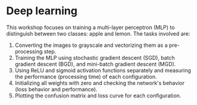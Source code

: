 # Deep learning

This workshop focuses on training a multi-layer perceptron (MLP) to distinguish between two classes: apple and lemon. The tasks involved are:

1. Converting the images to grayscale and vectorizing them as a pre-processing step.
2. Training the MLP using stochastic gradient descent (SGD), batch gradient descent (BGD), and mini-batch gradient descent (MGD).
3. Using ReLU and sigmoid activation functions separately and measuring the performance (processing time) of each configuration.
4. Initializing all weights with zero and checking the network's behavior (loss behavior and performance).
5. Plotting the confusion matrix and loss curve for each configuration.
